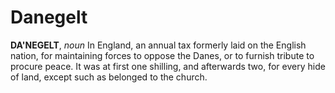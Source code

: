 # Danegelt

**DA'NEGELT**, _noun_ In England, an annual tax formerly laid on the English nation, for maintaining forces to oppose the Danes, or to furnish tribute to procure peace. It was at first one shilling, and afterwards two, for every hide of land, except such as belonged to the church.